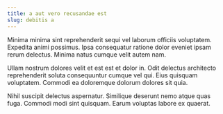 ```yaml
---
title: a aut vero recusandae est
slug: debitis a
---
```


Minima minima sint reprehenderit sequi vel laborum officiis voluptatem. Expedita animi possimus. Ipsa consequatur ratione dolor eveniet ipsam rerum delectus. Minima natus cumque velit autem nam.

Ullam nostrum dolores velit et est est et dolor in. Odit delectus architecto reprehenderit soluta consequuntur cumque vel qui. Eius quisquam voluptatem. Commodi ea doloremque dolorum dolores sit quia.

Nihil suscipit delectus aspernatur. Similique deserunt nemo atque quas fuga. Commodi modi sint quisquam. Earum voluptas labore ex quaerat.
